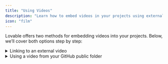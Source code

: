 ```yaml
---
title: "Using Videos"
description: "Learn how to embed videos in your projects using external links or GitHub uploads"
icon: "film"
---
```


Lovable offers two methods for embedding videos into your projects. Below, we’ll cover both options step by step:

  <details>
<summary>Linking to an external video</summary>

The simplest and recommended way to incorporate a video is by linking to one hosted externally, like on YouTube.

    
</details>
  <details>
<summary>Using a video from your GitHub public folder</summary>

Uploading large videos to your GitHub repo can cause it to grow in size, which can affect Lovable performance (longer repo cloning times, slower startup of previews/sandbox).

      A better option is to use hosted services (like YouTube) or file storage options like S3, essentially giving you a URL that you can reference, as described in the previous steps.

    You can upload videos to your project’s GitHub repository and reference them directly. Here’s how:

    

### Connect your GitHub repository 
First, make sure your project is linked to a GitHub repo. [Here’s how to set up your repo](https://docs.lovable.dev/integrations/git-integration).

### Access the public folder
Inside your connected repository, navigate to the `public` directory. This folder is specifically used for hosting project assets like images, videos, and other media.

### Upload a video
You can now add your video to the public folder by either dragging and dropping it or clicking **"choose your files"** to browse and upload the file from your local machine.

### Commit the file
After selecting your video file, enter a brief commit message (e.g., "Adds a Mars video to be used in the app") and click **"Commit changes"**.
        <figure><img src="/assets/using-videos-github-commiting.png" alt="Committing video file"><figcaption></figcaption></figure>

### Get the video path
Once the upload is complete, click on the video file and use the copy icon  :octicons-copy-16:  to copy its path. You’ll need this path in the next step.
        <figure><img src="/assets/using-videos-github-selecting.png" alt="Copy video file path"><figcaption></figcaption></figure>

### Reference the video in Lovable
Now, you can embed the video by specifying the file path in your prompt. For example, you can use a prompt like this one:

        

        Ensure you use the exact file path you copied earlier.

    To see these methods in action, explore one of the example projects: [Lovable using videos example project](https://lovable.dev/projects/380835ab-c8d7-4f45-9b0d-51ec04294457). You’ll find real prompts demonstrating how videos are integrated using both methods.

    Additionally, for a more technical look at the video adding process, check out this public repository: [GitHub: Video Upload Example](https://github.com/viborc/adding-videos-example). It includes the video upload and the implementation details used in the project.
</details>